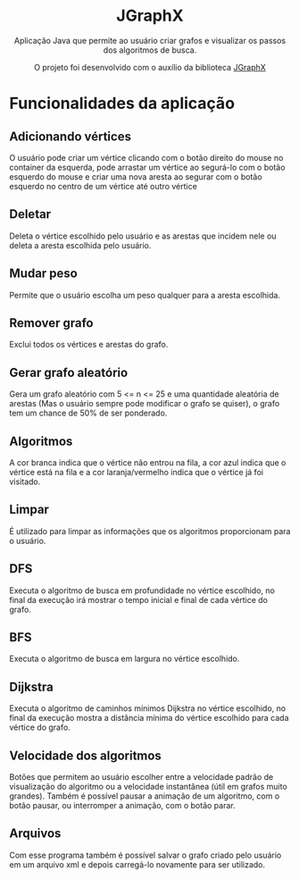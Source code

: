 <h1 align="center">
 <br>JGraphX
</h1>


<p align="center">Aplicação Java que permite ao usuário criar grafos e visualizar os passos dos algoritmos de busca.</p>
<p align="center">O projeto foi desenvolvido com o auxílio da biblioteca <a href="https://github.com/jgraph/jgraphx">JGraphX</a></p>

# Funcionalidades da aplicação

## Adicionando vértices
O usuário pode criar um vértice clicando com o botão direito do mouse no container da esquerda, pode arrastar um vértice ao segurá-lo com o botão esquerdo do mouse e criar uma nova aresta ao segurar com o botão esquerdo no centro de um vértice até outro vértice

## Deletar
Deleta o vértice escolhido pelo usuário e as arestas que incidem nele ou deleta a aresta escolhida pelo usuário.

## Mudar peso
Permite que o usuário escolha um peso qualquer para a aresta escolhida.

## Remover grafo
Exclui todos os vértices e arestas do grafo.

## Gerar grafo aleatório
Gera um grafo aleatório com 5 <= n <= 25 e uma quantidade aleatória de arestas (Mas o usuário sempre pode modificar o grafo se quiser), o grafo tem um chance de 50% de ser ponderado.

## Algoritmos
A cor branca indica que o vértice não entrou na fila, a cor azul indica que o vértice está na fila e a cor laranja/vermelho indica que o vértice já foi visitado.

## Limpar
É utilizado para limpar as informações que os algoritmos proporcionam para o usuário.

## DFS
Executa o algoritmo de busca em profundidade no vértice escolhido, no final da execução irá mostrar o tempo inicial e final de cada vértice do grafo.

## BFS
Executa o algoritmo de busca em largura no vértice escolhido.

## Dijkstra
Executa o algoritmo de caminhos mínimos Dijkstra no vértice escolhido, no final da execução mostra a distância mínima do vértice escolhido para cada vértice do grafo.

## Velocidade dos algoritmos
Botões que permitem ao usuário escolher entre a velocidade padrão de visualização do algoritmo ou a velocidade instantânea (útil em grafos muito grandes).
Também é possível pausar a animação de um algoritmo, com o botão pausar, ou interromper a animação, com o botão parar.

## Arquivos
Com esse programa também é possível salvar o grafo criado pelo usuário em um arquivo xml e depois carregá-lo novamente para ser utilizado.
